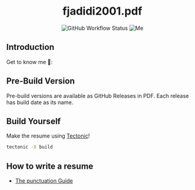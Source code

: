 <h1 align="center"> fjadidi2001.pdf </h1>

<p align="center">
  <img alt="GitHub Workflow Status" src="">
  <img alt="Me" src="">
</p>

## Introduction

Get to know me 🤫:


## Pre-Build Version

Pre-build versions are available as GitHub Releases in PDF.
Each release has build date as its name.

## Build Yourself

Make the resume using [Tectonic](https://tectonic-typesetting.github.io/book/latest/index.html)!

```sh
tectonic -X build
```

## How to write a resume

- [The punctuation Guide](http://www.thepunctuationguide.com/index.html)
